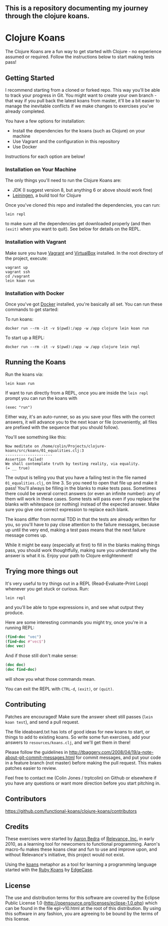 ## This is a repository documenting my journey through the clojure koans.

# Clojure Koans

The Clojure Koans are a fun way to get started with Clojure - no experience
assumed or required. Follow the instructions below to start making tests pass!


## Getting Started

I recommend starting from a cloned or forked repo. This way you'll be able to
track your progress in Git. You might want to create your own branch - that way
if you pull back the latest koans from master, it'll be a bit easier to manage
the inevitable conflicts if we make changes to exercises you've already
completed.

You have a few options for installation:

- Install the dependencies for the koans (such as Clojure) on your machine
- Use Vagrant and the configuration in this repository
- Use Docker

Instructions for each option are below!


### Installation on Your Machine

The only things you'll need to run the Clojure Koans are:

- JDK (I suggest version 8, but anything 6 or above should work fine)
- [Leiningen](http://github.com/technomancy/leiningen), a build tool for Clojure

Once you've cloned this repo and installed the dependencies, you can run:

```
lein repl
```

to make sure all the dependencies get downloaded properly (and then `(exit)`
when you want to quit). See below for details on the REPL.


### Installation with Vagrant

Make sure you have [Vagrant](https://www.vagrantup.com/) and
[VirtualBox](https://www.virtualbox.org) installed.
In the root directory of the project, execute:

```
vagrant up
vagrant ssh
cd /vagrant
lein koan run
```


### Installation with Docker

Once you've got [Docker](https://www.docker.com/) installed, you're basically
all set. You can run these commands to get started:

To run koans:

```
docker run --rm -it -v $(pwd):/app -w /app clojure lein koan run
```

To start up a REPL:

```
docker run --rm -it -v $(pwd):/app -w /app clojure lein repl
```


## Running the Koans

Run the koans via:

`lein koan run`

If want to run directly from a REPL, once you are inside the `lein repl` prompt you can run the koans with

`(exec "run")`

Either way, it's an auto-runner, so as you save your files with the correct
answers, it will advance you to the next koan or file (conveniently, all files
are prefixed with the sequence that you should follow).

You'll see something like this:

    Now meditate on /home/colin/Projects/clojure-koans/src/koans/01_equalities.clj:3
    ---------------------
    Assertion failed!
    We shall contemplate truth by testing reality, via equality.
    (= __ true)

The output is telling you that you have a failing test in the file named
`01_equalities.clj`, on line 3. So you need to open that file up and make
it pass!  You'll always be filling in the blanks to make tests pass.
Sometimes there could be several correct answers (or even an infinite number):
any of them will work in these cases. Some tests will pass even if you replace
the blanks with whitespace (or nothing) instead of the expected answer. Make sure
you give one correct expression to replace each blank.

The koans differ from normal TDD in that the tests are already written for you,
so you'll have to pay close attention to the failure messages, because up until
the very end, making a test pass means that the next failure message comes
up.

While it might be easy (especially at first) to fill in the blanks making
things pass, you should work thoughtfully, making sure you understand why the
answer is what it is.  Enjoy your path to Clojure enlightenment!


## Trying more things out

It's very useful to try things out in a REPL (Read-Evaluate-Print Loop)
whenever you get stuck or curious. Run:

```
lein repl
```

and you'll be able to type expressions in, and see what output they produce.

Here are some interesting commands you might try, once you're in a running REPL:

```clojure
(find-doc "vec")
(find-doc #"vec$")
(doc vec)
```

And if those still don't make sense:

```clojure
(doc doc)
(doc find-doc)
```

will show you what those commands mean.

You can exit the REPL with `CTRL-d`, `(exit)`, or `(quit)`.


## Contributing

Patches are encouraged!  Make sure the answer sheet still passes
(`lein koan test`), and send a pull request.

The file ideaboard.txt has lots of good ideas for new koans to start, or things
to add to existing koans.  So write some fun exercises, add your answers to
`resources/koans.clj`, and we'll get them in there!

Please follow the guidelines in
http://tbaggery.com/2008/04/19/a-note-about-git-commit-messages.html for
commit messages, and put your code in a feature branch (not master) before
making the pull request. This makes patches easier to review.

Feel free to contact me (Colin Jones / trptcolin) on Github or elsewhere if you
have any questions or want more direction before you start pitching in.


## Contributors

https://github.com/functional-koans/clojure-koans/contributors


## Credits

These exercises were started by [Aaron Bedra](http://github.com/abedra) of
[Relevance, Inc.](http://github.com/relevance) in early 2010, as a learning
tool for newcomers to functional programming. Aaron's macro-fu makes these
koans clear and fun to use and improve upon, and without Relevance's
initiative, this project would not exist.

Using the [koans](http://en.wikipedia.org/wiki/koan) metaphor as a tool for
learning a programming language started with the
[Ruby Koans](http://rubykoans.com) by [EdgeCase](http://github.com/edgecase).


## License

The use and distribution terms for this software are covered by the
Eclipse Public License 1.0 (http://opensource.org/licenses/eclipse-1.0.php)
which can be found in the file epl-v10.html at the root of this distribution.
By using this software in any fashion, you are agreeing to be bound by
the terms of this license.
